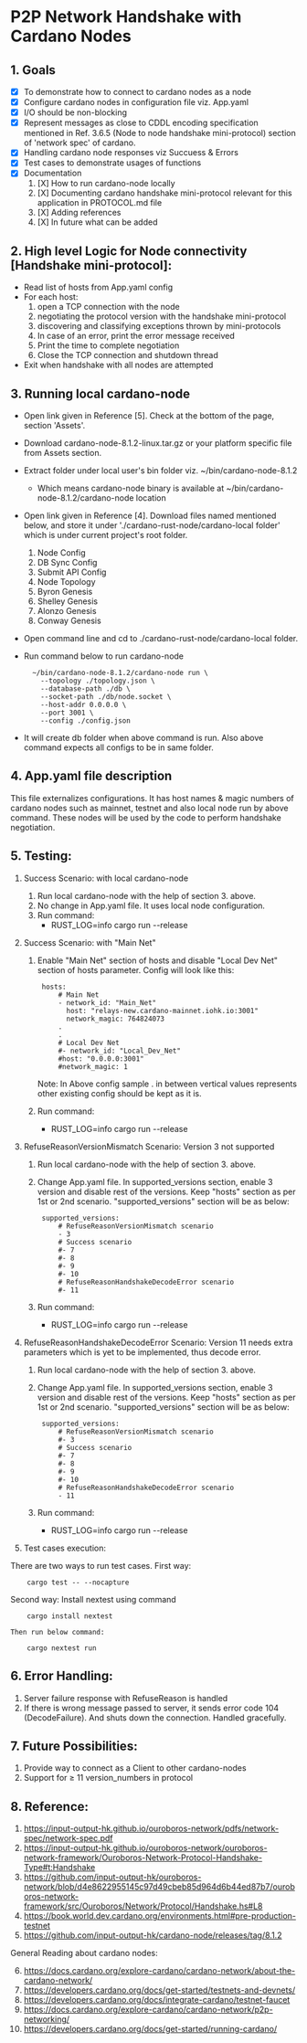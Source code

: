 # P2P Network Handshake with Cardano Nodes

## 1. Goals
- [X] To demonstrate how to connect to cardano nodes as a node
- [X] Configure cardano nodes in configuration file viz. App.yaml
- [X] I/O should be non-blocking
- [X] Represent messages as close to CDDL encoding specification mentioned in Ref. 3.6.5 (Node to node handshake mini-protocol) section of 'network spec' of cardano.
- [X] Handling cardano node responses viz Succuess & Errors
- [X] Test cases to demonstrate usages of functions
- [X] Documentation 
    1. [X] How to run cardano-node locally
    2. [X] Documenting cardano handshake mini-protocol relevant for this application in PROTOCOL.md file
    3. [X] Adding references
    4. [X] In future what can be added

## 2. High level Logic for Node connectivity [Handshake mini-protocol]:

* Read list of hosts from App.yaml config
* For each host:
    1. open a TCP connection with the node
    2. negotiating the protocol version with the handshake mini-protocol
    3. discovering and classifying exceptions thrown by mini-protocols
    4. In case of an error, print the error message received
    5. Print the time to complete negotiation
    6. Close the TCP connection and shutdown thread
* Exit when handshake with all nodes are attempted


## 3. Running local cardano-node

- Open link given in Reference [5]. Check at the bottom of the page, section 'Assets'.
- Download cardano-node-8.1.2-linux.tar.gz or your platform specific file from Assets section.
- Extract folder under local user's bin folder viz. ~/bin/cardano-node-8.1.2
    - Which means cardano-node binary is available at ~/bin/cardano-node-8.1.2/cardano-node location
- Open link given in Reference [4]. Download files named mentioned below, and store it under './cardano-rust-node/cardano-local folder' which is under current project's root folder.

    1. Node Config
    2. DB Sync Config
    3. Submit API Config
    4. Node Topology
    5. Byron Genesis
    6. Shelley Genesis
    7. Alonzo Genesis
    8. Conway Genesis

- Open command line and cd to ./cardano-rust-node/cardano-local folder.
- Run command below to run cardano-node

        ~/bin/cardano-node-8.1.2/cardano-node run \
          --topology ./topology.json \
          --database-path ./db \
          --socket-path ./db/node.socket \
          --host-addr 0.0.0.0 \
          --port 3001 \
          --config ./config.json

- It will create db folder when above command is run. Also above command expects all configs to be in same folder.

## 4. App.yaml file description

This file externalizes configurations.
It has host names & magic numbers of cardano nodes such as mainnet, testnet and also local node run by above command.
These nodes will be used by the code to perform handshake negotiation.

## 5. Testing:

1. Success Scenario: with local cardano-node
    1. Run local cardano-node with the help of section 3. above.
    2. No change in App.yaml file. It uses local node configuration.
    3. Run command:
        * RUST_LOG=info cargo run --release

2. Success Scenario: with "Main Net"
    1. Enable "Main Net" section of hosts and disable "Local Dev Net" section of hosts parameter.
        Config will look like this:
            
            hosts:
                # Main Net
                - network_id: "Main_Net"
                  host: "relays-new.cardano-mainnet.iohk.io:3001"
                  network_magic: 764824073
                .
                .
                # Local Dev Net
                #- network_id: "Local_Dev_Net"
                #host: "0.0.0.0:3001"
                #network_magic: 1

        Note: In Above config sample . in between vertical values represents other existing config should be kept as it is.
    2. Run command:
        * RUST_LOG=info cargo run --release

3. RefuseReasonVersionMismatch Scenario: Version 3 not supported
    1. Run local cardano-node with the help of section 3. above. 
    2. Change App.yaml file. In supported_versions section, enable 3 version and disable rest of the versions.
    Keep "hosts" section as per 1st or 2nd scenario. "supported_versions" section will be as below:

            supported_versions:
                # RefuseReasonVersionMismatch scenario
                - 3
                # Success scenario
                #- 7
                #- 8
                #- 9
                #- 10
                # RefuseReasonHandshakeDecodeError scenario
                #- 11

    3. Run command:
        * RUST_LOG=info cargo run --release

4. RefuseReasonHandshakeDecodeError Scenario: Version 11 needs extra parameters which is yet to be implemented, thus decode error.
    1. Run local cardano-node with the help of section 3. above. 
    2. Change App.yaml file. In supported_versions section, enable 3 version and disable rest of the versions.
    Keep "hosts" section as per 1st or 2nd scenario. "supported_versions" section will be as below:

            supported_versions:
                # RefuseReasonVersionMismatch scenario
                #- 3
                # Success scenario
                #- 7
                #- 8
                #- 9
                #- 10
                # RefuseReasonHandshakeDecodeError scenario
                - 11

    3. Run command:
        * RUST_LOG=info cargo run --release

5. Test cases execution:

There are two ways to run test cases.
First way: 

        cargo test -- --nocapture

Second way: 
    Install nextest using command

        cargo install nextest

    Then run below command:

        cargo nextest run


## 6. Error Handling:

1. Server failure response with RefuseReason is handled
2. If there is wrong message passed to server, it sends error code 104 (DecodeFailure). And shuts down the connection. Handled gracefully.


## 7. Future Possibilities:
1. Provide way to connect as a Client to other cardano-nodes
2. Support for ≥ 11 version_numbers in protocol


## 8. Reference:

1. https://input-output-hk.github.io/ouroboros-network/pdfs/network-spec/network-spec.pdf
2. https://input-output-hk.github.io/ouroboros-network/ouroboros-network-framework/Ouroboros-Network-Protocol-Handshake-Type#t:Handshake
3. https://github.com/input-output-hk/ouroboros-network/blob/d4e8622955145c97d49cbeb85d964d6b44ed87b7/ouroboros-network-framework/src/Ouroboros/Network/Protocol/Handshake.hs#L8
4. https://book.world.dev.cardano.org/environments.html#pre-production-testnet
5. https://github.com/input-output-hk/cardano-node/releases/tag/8.1.2

General Reading about cardano nodes:

6. https://docs.cardano.org/explore-cardano/cardano-network/about-the-cardano-network/
7. https://developers.cardano.org/docs/get-started/testnets-and-devnets/
8. https://developers.cardano.org/docs/integrate-cardano/testnet-faucet
9. https://docs.cardano.org/explore-cardano/cardano-network/p2p-networking/
10. https://developers.cardano.org/docs/get-started/running-cardano/
